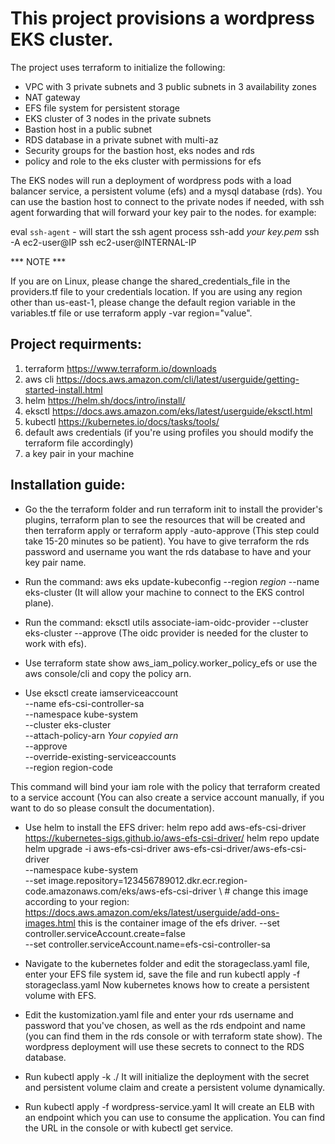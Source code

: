 # This project provisions a wordpress EKS cluster.

The project uses terraform to initialize the following:

* VPC with 3 private subnets and 3 public subnets in 3 availability zones
* NAT gateway
* EFS file system for persistent storage 
* EKS cluster of 3 nodes in the private subnets
* Bastion host in a public subnet 
* RDS database in a private subnet with multi-az
* Security groups for the bastion host, eks nodes and rds
* policy and role to the eks cluster with permissions for efs

The EKS nodes will run a deployment of wordpress pods with a load balancer service, a persistent volume (efs) and a mysql database (rds).
You can use the bastion host to connect to the private nodes if needed, with ssh agent forwarding that will forward your key pair to the nodes.
for example:

eval `ssh-agent` - will start the ssh agent process
ssh-add *your key.pem*
ssh -A ec2-user@IP
ssh ec2-user@INTERNAL-IP

*** NOTE ***

If you are on Linux, please change the shared_credentials_file in the providers.tf file to your credentials location.
If you are using any region other than us-east-1, please change the default region variable in the variables.tf file or use terraform apply -var region="value".

## Project requirments:

1. terraform    https://www.terraform.io/downloads
2. aws cli      https://docs.aws.amazon.com/cli/latest/userguide/getting-started-install.html
3. helm         https://helm.sh/docs/intro/install/
4. eksctl       https://docs.aws.amazon.com/eks/latest/userguide/eksctl.html
5. kubectl      https://kubernetes.io/docs/tasks/tools/
6. default aws credentials (if you're using profiles you should modify the terraform file accordingly)
7. a key pair in your machine

## Installation guide:

* Go the the terraform folder and run terraform init to install the provider's plugins, terraform plan to see the resources that will be created and then terraform apply or terraform apply -auto-approve (This step could take 15-20 minutes so be patient). You have to give terraform the rds password and username you want the rds database to have and your key pair name.

* Run the command: aws eks update-kubeconfig --region *region* --name eks-cluster (It will allow your machine to connect to the EKS control plane).

* Run the command: eksctl utils associate-iam-oidc-provider --cluster eks-cluster --approve (The oidc provider is needed for the cluster to work with efs).

* Use terraform state show aws_iam_policy.worker_policy_efs or use the aws console/cli and copy the policy arn.

* Use eksctl create iamserviceaccount \
    --name efs-csi-controller-sa \
    --namespace kube-system \
    --cluster eks-cluster \
    --attach-policy-arn *Your copyied arn* \
    --approve \
    --override-existing-serviceaccounts \
    --region region-code

This command will bind your iam role with the policy that terraform created to a service account (You can also create a service account manually, if you want to do so please consult the documentation).

* Use helm to install the EFS driver:
helm repo add aws-efs-csi-driver https://kubernetes-sigs.github.io/aws-efs-csi-driver/
helm repo update
helm upgrade -i aws-efs-csi-driver aws-efs-csi-driver/aws-efs-csi-driver \
    --namespace kube-system \
    --set image.repository=123456789012.dkr.ecr.region-code.amazonaws.com/eks/aws-efs-csi-driver \ # change this image according to your region: https://docs.aws.amazon.com/eks/latest/userguide/add-ons-images.html this is the container image of the efs driver.
    --set controller.serviceAccount.create=false \
    --set controller.serviceAccount.name=efs-csi-controller-sa

* Navigate to the kubernetes folder and edit the storageclass.yaml file, enter your EFS file system id, save the file and run kubectl apply -f storageclass.yaml
Now kubernetes knows how to create a persistent volume with EFS.

* Edit the kustomization.yaml file and enter your rds username and password that you've chosen, as well as the rds endpoint and name (you can find them in the rds console or with terraform state show). The wordpress deployment will use these secrets to connect to the RDS database.

* Run kubectl apply -k ./
It will initialize the deployment with the secret and persistent volume claim and create a persistent volume dynamically.

* Run kubectl apply -f wordpress-service.yaml
It will create an ELB with an endpoint which you can use to consume the application.
You can find the URL in the console or with kubectl get service.